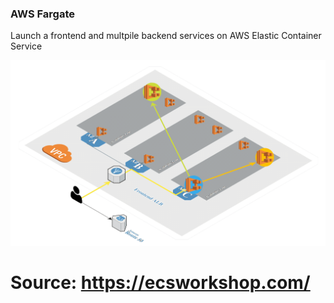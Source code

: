 ### AWS Fargate

Launch a frontend and multpile backend services on AWS Elastic Container Service

![Image of 3-service-animated](https://github.com/IamVigneshC/3TierAWSMicroService/blob/master/container-demo/images/3-service-animated.gif)

# Source: https://ecsworkshop.com/
